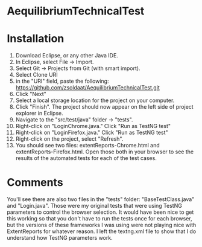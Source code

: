 # AequilibriumTechnicalTest

# Installation

1. Download Eclipse, or any other Java IDE. 
2. In Eclipse, select File -> Import. 
3. Select Git -> Projects from Git (with smart import). 
4. Select Clone URI
5. in the "URI" field, paste the following: https://github.com/zsoldaat/AequilibriumTechnicalTest.git
6. Click "Next"
7. Select a local storage location for the project on your computer. 
8. Click "Finish". The project should now appear on the left side of project explorer in Eclipse.
9. Navigate to the "src/test/java" folder -> "tests". 
10. Right-click on "LoginChrome.java." Click "Run as TestNG test"
11. Right-click on "LoginFirefox.java." Click "Run as TestNG test"
12. Right-click on the project, select "Refresh". 
13. You should see two files: extentReports-Chrome.html and extentReports-Firefox.html. Open those both in your browser to see the results of the automated tests for each of the test cases. 

# Comments

You'll see there are also two files in the "tests" folder: "BaseTestClass.java" and "Login.java". Those were my original tests that were using TestNG parameters to control the browser selection. It would have been nice to get this working so that you don't have to run the tests once for each browser, but the versions of these frameworks I was using were not playing nice with ExtentReports for whatever reason. I left the textng.xml file to show that I do understand how TestNG parameters work. 
